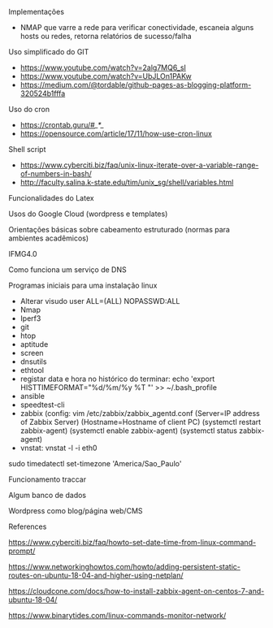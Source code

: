Implementações
- NMAP que varre a rede para verificar conectividade, escaneia alguns hosts ou redes, retorna relatórios de sucesso/falha


Uso simplificado do GIT
- https://www.youtube.com/watch?v=2alg7MQ6_sI
- https://www.youtube.com/watch?v=UbJLOn1PAKw
- https://medium.com/@tordable/github-pages-as-blogging-platform-320524b1fffa

Uso do cron
- https://crontab.guru/#*_*_*_*_*
- https://opensource.com/article/17/11/how-use-cron-linux

Shell script
- https://www.cyberciti.biz/faq/unix-linux-iterate-over-a-variable-range-of-numbers-in-bash/
- http://faculty.salina.k-state.edu/tim/unix_sg/shell/variables.html

Funcionalidades do Latex

Usos do Google Cloud (wordpress e templates)

Orientações básicas sobre cabeamento estruturado (normas para ambientes acadêmicos)

IFMG4.0

Como funciona um serviço de DNS

Programas iniciais para uma instalação linux
- Alterar visudo user ALL=(ALL) NOPASSWD:ALL
- Nmap
- Iperf3
- git
- htop
- aptitude
- screen
- dnsutils
- ethtool
- registar data e hora no histórico do terminar: echo 'export HISTTIMEFORMAT="%d/%m/%y %T "' >> ~/.bash_profile
- ansible
- speedtest-cli
- zabbix (config:  vim /etc/zabbix/zabbix_agentd.conf (Server=IP address of Zabbix Server)  (Hostname=Hostname of client PC) (systemctl restart zabbix-agent) (systemctl enable zabbix-agent) (systemctl status zabbix-agent)
- vnstat: vnstat -l -i eth0


sudo timedatectl set-timezone 'America/Sao_Paulo'


Funcionamento traccar

Algum banco de dados

Wordpress como blog/página web/CMS

References

https://www.cyberciti.biz/faq/howto-set-date-time-from-linux-command-prompt/

https://www.networkinghowtos.com/howto/adding-persistent-static-routes-on-ubuntu-18-04-and-higher-using-netplan/

https://cloudcone.com/docs/how-to-install-zabbix-agent-on-centos-7-and-ubuntu-18-04/

https://www.binarytides.com/linux-commands-monitor-network/



